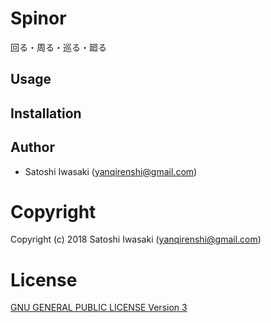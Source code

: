 # Spinor

回る・周る・巡る・廻る

## Usage

## Installation

## Author

+ Satoshi Iwasaki (yanqirenshi@gmail.com)

# Copyright

Copyright (c) 2018 Satoshi Iwasaki (yanqirenshi@gmail.com)

# License

[GNU GENERAL PUBLIC LICENSE Version 3](https://www.gnu.org/licenses/gpl-3.0.txt)
